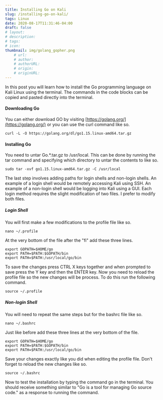 ```yaml
---
title: Installing Go on Kali
slug: /installing-go-on-kali/
tags: Linux
date: 2020-08-17T11:31:46-04:00
draft: false
# layout: 
# description: 
# tags: 
# icon: 
thumbnail: img/golang_gopher.png
    # url: 
    # author: 
    # authorURL: 
    # origin: 
    # originURL: 
---
```

In this post you will learn how to install the Go programming language on Kali Linux using the terminal. The commands in the code blocks can be copied and pasted directly into the terminal.

#### Downloading Go

You can either download GO by visiting [https://golang.org/](https://golang.org/) or you can use the curl command like so.

`curl -L -O https://golang.org/dl/go1.15.linux-amd64.tar.gz`

#### Installing Go

You need to untar Go.*.tar.gz to /usr/local. This can be done by running the tar command and specifying which directory to untar the contents to like so.

`sudo tar -xvf go1.15.linux-amd64.tar.gz -C /usr/local`

The last step involves adding paths for login shells and non-login shells. An example of a login shell would be remotely accessing Kali using SSH. An example of a non-login shell would be logging into Kali using a GUI. Each login method requires the slight modification of two files. I prefer to modify both files.

##### Login Shell

You will first make a few modifications to the profile file like so.

`nano ~/.profile`

At the very bottom of the file after the "fi" add these three lines.

`export GOPATH=$HOME/go`  
`export PATH=$PATH:$GOPATH/bin`  
`export PATH=$PATH:/usr/local/go/bin`

To save the changes press CTRL X keys together and when prompted to save press the Y key and then the ENTER key. Now you need to reload the profile file so the new changes will be process. To do this run the following command.

`source ~/.profile`

##### Non-login Shell

You will need to repeat the same steps but for the bashrc file like so.

`nano ~/.bashrc`

Just like before add these three lines at the very bottom of the file.

`export GOPATH=$HOME/go`  
`export PATH=$PATH:$GOPATH/bin`  
`export PATH=$PATH:/usr/local/go/bin`

Save your changes exactly like you did when editing the profile file. Don't forget to reload the new changes like so.

`source ~/.bashrc`

Now to test the installation by typing the command go in the terminal. You should receive something similar to "Go is a tool for managing Go source code." as a response to running the command.
